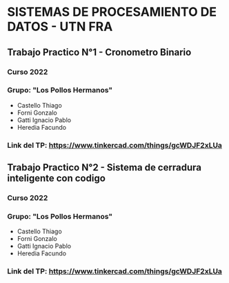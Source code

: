 # SISTEMAS DE PROCESAMIENTO DE DATOS - UTN FRA 
## Trabajo Practico N°1 - Cronometro Binario
### Curso 2022
### Grupo: "Los Pollos Hermanos"

- Castello Thiago
- Forni Gonzalo
- Gatti Ignacio Pablo
- Heredia Facundo

### Link del TP: https://www.tinkercad.com/things/gcWDJF2xLUa

## Trabajo Practico N°2 - Sistema de cerradura inteligente con codigo
### Curso 2022
### Grupo: "Los Pollos Hermanos"

- Castello Thiago
- Forni Gonzalo
- Gatti Ignacio Pablo
- Heredia Facundo

### Link del TP: https://www.tinkercad.com/things/gcWDJF2xLUa
